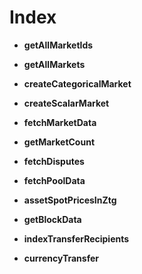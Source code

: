 # Index

- **getAllMarketIds**

- **getAllMarkets**

- **createCategoricalMarket**

- **createScalarMarket**

- **fetchMarketData**

- **getMarketCount**

- **fetchDisputes**

- **fetchPoolData**

- **assetSpotPricesInZtg**

- **getBlockData**

- **indexTransferRecipients**

- **currencyTransfer**